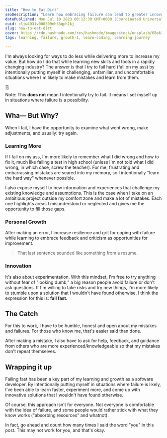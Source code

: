 ```yaml
---
title: "How to Eat Dirt"
seoDescription: "Learn how embracing failure can lead to greater innovation and efficiency in your work and propel your personal growth and professional growth"
datePublished: Mon Jul 10 2023 00:12:30 GMT+0000 (Coordinated Universal Time)
cuid: cljw4031v000509mh53qph1kj
slug: how-to-eat-dirt
cover: https://cdn.hashnode.com/res/hashnode/image/stock/unsplash/OBok3F8buKY/upload/e4acf30da824289fbb03e0909f81ebeb.jpeg
tags: learning, failure, growth-1, learn-coding, learning-journey

---
```


I'm always looking for ways to do less while delivering more to increase my value. But how do I do that while learning new skills and tools in a rapidly changing industry? The answer is that I try to fail hard (fall on my ass) by intentionally putting myself in challenging, unfamiliar, and uncomfortable situations where I'm likely to make mistakes and learn from them.

<div data-node-type="callout">
<div data-node-type="callout-emoji">🗒</div>
<div data-node-type="callout-text">Note: This <strong>does not</strong> mean I intentionally try<strong> </strong>to fail. It means I set myself up in situations where failure is a possibility.</div>
</div>

## Wha— But Why?

When I fail, I have the opportunity to examine what went wrong, make adjustments, and usually: try again.

### Learning More

If I fall on my ass, I'm more likely to remember what I did wrong and how to fix it, much like failing a test in high school (unless I'm not told what I did wrong, in which case, screw the teacher). For me, frustrating and embarrassing mistakes are seared into my memory, so I intentionally "learn the hard way" whenever possible.

I also expose myself to new information and experiences that challenge my existing knowledge and assumptions. This is the case when I take on an ambitious project outside my comfort zone and make a lot of mistakes. Each one highlights areas I misunderstood or neglected and gives me the opportunity to fill those gaps.

### Personal Growth

After making an error, I increase resilience and grit for coping with failure while learning to embrace feedback and criticism as opportunities for improvement.

> That last sentence sounded like something from a resume.

### Innovation

It's also about experimentation. With this mindset, I'm free to try anything without fear of "looking dumb," a big reason people avoid failure or don't ask questions. If I'm willing to take risks and try new things, I'm more likely to stumble upon a solution that I wouldn't have found otherwise. I think the expression for this is: **fail fast.**

## The Catch

For this to work, I have to be humble, honest and open about my mistakes and failures. For those who know me, that's easier said than done.

After making a mistake, I also have to ask for help, feedback, and guidance from others who are more experienced/knowledgeable so that my mistakes don't repeat themselves.

## Wrapping it up

Failing fast has been a key part of my learning and growth as a software developer. By intentionally putting myself in situations where failure is likely, I've been able to learn faster, experiment more, and come up with innovative solutions that I wouldn't have found otherwise.

Of course, this approach isn't for everyone. Not everyone is comfortable with the idea of failure, and some people would rather stick with what they know works ("absorbing resources" and whatnot).

In fact, go ahead and count how many times I said the word "you" in this post. This may not work for you, and that's okay.